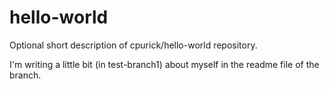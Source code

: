 # hello-world
Optional short description of cpurick/hello-world repository.

I'm writing a little bit (in test-branch1) about myself in the readme file of the branch.
